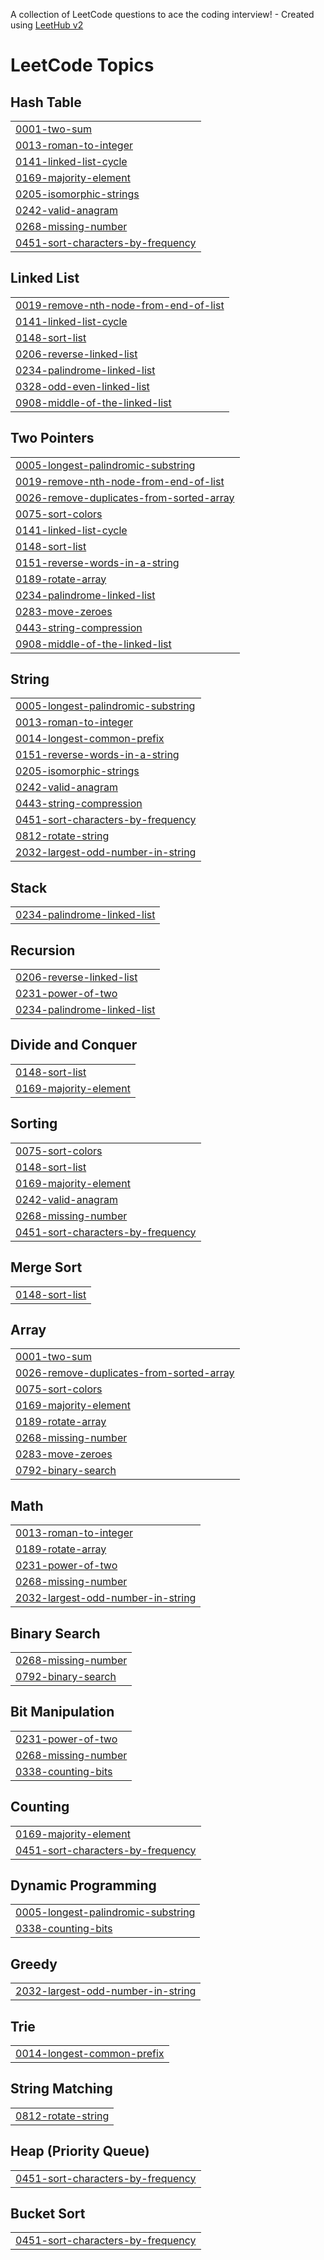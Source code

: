 A collection of LeetCode questions to ace the coding interview! - Created using [LeetHub v2](https://github.com/arunbhardwaj/LeetHub-2.0)
<!---LeetCode Topics Start-->
# LeetCode Topics
## Hash Table
|  |
| ------- |
| [0001-two-sum](https://github.com/AkshatSinghNayal/leetcode/tree/master/0001-two-sum) |
| [0013-roman-to-integer](https://github.com/AkshatSinghNayal/leetcode/tree/master/0013-roman-to-integer) |
| [0141-linked-list-cycle](https://github.com/AkshatSinghNayal/leetcode/tree/master/0141-linked-list-cycle) |
| [0169-majority-element](https://github.com/AkshatSinghNayal/leetcode/tree/master/0169-majority-element) |
| [0205-isomorphic-strings](https://github.com/AkshatSinghNayal/leetcode/tree/master/0205-isomorphic-strings) |
| [0242-valid-anagram](https://github.com/AkshatSinghNayal/leetcode/tree/master/0242-valid-anagram) |
| [0268-missing-number](https://github.com/AkshatSinghNayal/leetcode/tree/master/0268-missing-number) |
| [0451-sort-characters-by-frequency](https://github.com/AkshatSinghNayal/leetcode/tree/master/0451-sort-characters-by-frequency) |
## Linked List
|  |
| ------- |
| [0019-remove-nth-node-from-end-of-list](https://github.com/AkshatSinghNayal/leetcode/tree/master/0019-remove-nth-node-from-end-of-list) |
| [0141-linked-list-cycle](https://github.com/AkshatSinghNayal/leetcode/tree/master/0141-linked-list-cycle) |
| [0148-sort-list](https://github.com/AkshatSinghNayal/leetcode/tree/master/0148-sort-list) |
| [0206-reverse-linked-list](https://github.com/AkshatSinghNayal/leetcode/tree/master/0206-reverse-linked-list) |
| [0234-palindrome-linked-list](https://github.com/AkshatSinghNayal/leetcode/tree/master/0234-palindrome-linked-list) |
| [0328-odd-even-linked-list](https://github.com/AkshatSinghNayal/leetcode/tree/master/0328-odd-even-linked-list) |
| [0908-middle-of-the-linked-list](https://github.com/AkshatSinghNayal/leetcode/tree/master/0908-middle-of-the-linked-list) |
## Two Pointers
|  |
| ------- |
| [0005-longest-palindromic-substring](https://github.com/AkshatSinghNayal/leetcode/tree/master/0005-longest-palindromic-substring) |
| [0019-remove-nth-node-from-end-of-list](https://github.com/AkshatSinghNayal/leetcode/tree/master/0019-remove-nth-node-from-end-of-list) |
| [0026-remove-duplicates-from-sorted-array](https://github.com/AkshatSinghNayal/leetcode/tree/master/0026-remove-duplicates-from-sorted-array) |
| [0075-sort-colors](https://github.com/AkshatSinghNayal/leetcode/tree/master/0075-sort-colors) |
| [0141-linked-list-cycle](https://github.com/AkshatSinghNayal/leetcode/tree/master/0141-linked-list-cycle) |
| [0148-sort-list](https://github.com/AkshatSinghNayal/leetcode/tree/master/0148-sort-list) |
| [0151-reverse-words-in-a-string](https://github.com/AkshatSinghNayal/leetcode/tree/master/0151-reverse-words-in-a-string) |
| [0189-rotate-array](https://github.com/AkshatSinghNayal/leetcode/tree/master/0189-rotate-array) |
| [0234-palindrome-linked-list](https://github.com/AkshatSinghNayal/leetcode/tree/master/0234-palindrome-linked-list) |
| [0283-move-zeroes](https://github.com/AkshatSinghNayal/leetcode/tree/master/0283-move-zeroes) |
| [0443-string-compression](https://github.com/AkshatSinghNayal/leetcode/tree/master/0443-string-compression) |
| [0908-middle-of-the-linked-list](https://github.com/AkshatSinghNayal/leetcode/tree/master/0908-middle-of-the-linked-list) |
## String
|  |
| ------- |
| [0005-longest-palindromic-substring](https://github.com/AkshatSinghNayal/leetcode/tree/master/0005-longest-palindromic-substring) |
| [0013-roman-to-integer](https://github.com/AkshatSinghNayal/leetcode/tree/master/0013-roman-to-integer) |
| [0014-longest-common-prefix](https://github.com/AkshatSinghNayal/leetcode/tree/master/0014-longest-common-prefix) |
| [0151-reverse-words-in-a-string](https://github.com/AkshatSinghNayal/leetcode/tree/master/0151-reverse-words-in-a-string) |
| [0205-isomorphic-strings](https://github.com/AkshatSinghNayal/leetcode/tree/master/0205-isomorphic-strings) |
| [0242-valid-anagram](https://github.com/AkshatSinghNayal/leetcode/tree/master/0242-valid-anagram) |
| [0443-string-compression](https://github.com/AkshatSinghNayal/leetcode/tree/master/0443-string-compression) |
| [0451-sort-characters-by-frequency](https://github.com/AkshatSinghNayal/leetcode/tree/master/0451-sort-characters-by-frequency) |
| [0812-rotate-string](https://github.com/AkshatSinghNayal/leetcode/tree/master/0812-rotate-string) |
| [2032-largest-odd-number-in-string](https://github.com/AkshatSinghNayal/leetcode/tree/master/2032-largest-odd-number-in-string) |
## Stack
|  |
| ------- |
| [0234-palindrome-linked-list](https://github.com/AkshatSinghNayal/leetcode/tree/master/0234-palindrome-linked-list) |
## Recursion
|  |
| ------- |
| [0206-reverse-linked-list](https://github.com/AkshatSinghNayal/leetcode/tree/master/0206-reverse-linked-list) |
| [0231-power-of-two](https://github.com/AkshatSinghNayal/leetcode/tree/master/0231-power-of-two) |
| [0234-palindrome-linked-list](https://github.com/AkshatSinghNayal/leetcode/tree/master/0234-palindrome-linked-list) |
## Divide and Conquer
|  |
| ------- |
| [0148-sort-list](https://github.com/AkshatSinghNayal/leetcode/tree/master/0148-sort-list) |
| [0169-majority-element](https://github.com/AkshatSinghNayal/leetcode/tree/master/0169-majority-element) |
## Sorting
|  |
| ------- |
| [0075-sort-colors](https://github.com/AkshatSinghNayal/leetcode/tree/master/0075-sort-colors) |
| [0148-sort-list](https://github.com/AkshatSinghNayal/leetcode/tree/master/0148-sort-list) |
| [0169-majority-element](https://github.com/AkshatSinghNayal/leetcode/tree/master/0169-majority-element) |
| [0242-valid-anagram](https://github.com/AkshatSinghNayal/leetcode/tree/master/0242-valid-anagram) |
| [0268-missing-number](https://github.com/AkshatSinghNayal/leetcode/tree/master/0268-missing-number) |
| [0451-sort-characters-by-frequency](https://github.com/AkshatSinghNayal/leetcode/tree/master/0451-sort-characters-by-frequency) |
## Merge Sort
|  |
| ------- |
| [0148-sort-list](https://github.com/AkshatSinghNayal/leetcode/tree/master/0148-sort-list) |
## Array
|  |
| ------- |
| [0001-two-sum](https://github.com/AkshatSinghNayal/leetcode/tree/master/0001-two-sum) |
| [0026-remove-duplicates-from-sorted-array](https://github.com/AkshatSinghNayal/leetcode/tree/master/0026-remove-duplicates-from-sorted-array) |
| [0075-sort-colors](https://github.com/AkshatSinghNayal/leetcode/tree/master/0075-sort-colors) |
| [0169-majority-element](https://github.com/AkshatSinghNayal/leetcode/tree/master/0169-majority-element) |
| [0189-rotate-array](https://github.com/AkshatSinghNayal/leetcode/tree/master/0189-rotate-array) |
| [0268-missing-number](https://github.com/AkshatSinghNayal/leetcode/tree/master/0268-missing-number) |
| [0283-move-zeroes](https://github.com/AkshatSinghNayal/leetcode/tree/master/0283-move-zeroes) |
| [0792-binary-search](https://github.com/AkshatSinghNayal/leetcode/tree/master/0792-binary-search) |
## Math
|  |
| ------- |
| [0013-roman-to-integer](https://github.com/AkshatSinghNayal/leetcode/tree/master/0013-roman-to-integer) |
| [0189-rotate-array](https://github.com/AkshatSinghNayal/leetcode/tree/master/0189-rotate-array) |
| [0231-power-of-two](https://github.com/AkshatSinghNayal/leetcode/tree/master/0231-power-of-two) |
| [0268-missing-number](https://github.com/AkshatSinghNayal/leetcode/tree/master/0268-missing-number) |
| [2032-largest-odd-number-in-string](https://github.com/AkshatSinghNayal/leetcode/tree/master/2032-largest-odd-number-in-string) |
## Binary Search
|  |
| ------- |
| [0268-missing-number](https://github.com/AkshatSinghNayal/leetcode/tree/master/0268-missing-number) |
| [0792-binary-search](https://github.com/AkshatSinghNayal/leetcode/tree/master/0792-binary-search) |
## Bit Manipulation
|  |
| ------- |
| [0231-power-of-two](https://github.com/AkshatSinghNayal/leetcode/tree/master/0231-power-of-two) |
| [0268-missing-number](https://github.com/AkshatSinghNayal/leetcode/tree/master/0268-missing-number) |
| [0338-counting-bits](https://github.com/AkshatSinghNayal/leetcode/tree/master/0338-counting-bits) |
## Counting
|  |
| ------- |
| [0169-majority-element](https://github.com/AkshatSinghNayal/leetcode/tree/master/0169-majority-element) |
| [0451-sort-characters-by-frequency](https://github.com/AkshatSinghNayal/leetcode/tree/master/0451-sort-characters-by-frequency) |
## Dynamic Programming
|  |
| ------- |
| [0005-longest-palindromic-substring](https://github.com/AkshatSinghNayal/leetcode/tree/master/0005-longest-palindromic-substring) |
| [0338-counting-bits](https://github.com/AkshatSinghNayal/leetcode/tree/master/0338-counting-bits) |
## Greedy
|  |
| ------- |
| [2032-largest-odd-number-in-string](https://github.com/AkshatSinghNayal/leetcode/tree/master/2032-largest-odd-number-in-string) |
## Trie
|  |
| ------- |
| [0014-longest-common-prefix](https://github.com/AkshatSinghNayal/leetcode/tree/master/0014-longest-common-prefix) |
## String Matching
|  |
| ------- |
| [0812-rotate-string](https://github.com/AkshatSinghNayal/leetcode/tree/master/0812-rotate-string) |
## Heap (Priority Queue)
|  |
| ------- |
| [0451-sort-characters-by-frequency](https://github.com/AkshatSinghNayal/leetcode/tree/master/0451-sort-characters-by-frequency) |
## Bucket Sort
|  |
| ------- |
| [0451-sort-characters-by-frequency](https://github.com/AkshatSinghNayal/leetcode/tree/master/0451-sort-characters-by-frequency) |
<!---LeetCode Topics End-->